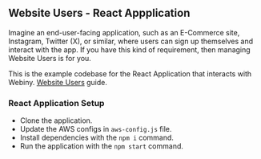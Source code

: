 ## Website Users - React Appplication

Imagine an end-user-facing application, such as an E-Commerce site, Instagram, Twitter (X), or similar, where users can sign up themselves and interact with the app. If you have this kind of requirement, then managing Website Users is for you.

This is the example codebase for the React Application that interacts with Webiny. [Website Users](https://www.webiny.com/docs/headless-cms/extending/website-users) guide.

### React Application Setup

- Clone the application.
- Update the AWS configs in `aws-config.js` file.
- Install dependencies with the `npm i` command.
- Run the application with the `npm start` command.